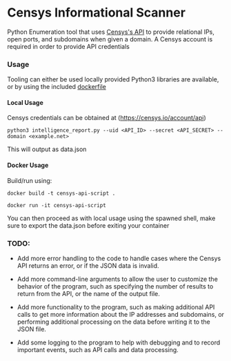 # Censys Informational Scanner
Python Enumeration tool that uses [Censys's API](https://search.censys.io/api/) to provide relational IPs, open ports, and subdomains when given a domain. A Censys account is required in order to provide API credentials

### Usage
Tooling can either be used locally provided Python3 libraries are available, or by using the included [dockerfile](https://github.com/garmir/censys-scanner/blob/main/dockerfile)

#### Local Usage
Censys credentials can be obtained at (https://censys.io/account/api)

`python3 intelligence_report.py --uid <API_ID> --secret <API_SECRET> --domain <example.net>`

This will output as data.json

#### Docker Usage
Build/run using:

`docker build -t censys-api-script .`

`docker run -it censys-api-script`

You can then proceed as with local usage using the spawned shell, make sure to export the data.json before exiting your container

### TODO:
* Add more error handling to the code to handle cases where the Censys API returns an error, or if the JSON data is invalid.

* Add more command-line arguments to allow the user to customize the behavior of the program, such as specifying the number of results to return from the API, or the name of the output file.

* Add more functionality to the program, such as making additional API calls to get more information about the IP addresses and subdomains, or performing additional processing on the data before writing it to the JSON file.

* Add some logging to the program to help with debugging and to record important events, such as API calls and data processing.
